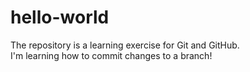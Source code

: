 # hello-world
The repository is a learning exercise for Git and GitHub.  
I'm learning how to commit changes to a branch!

